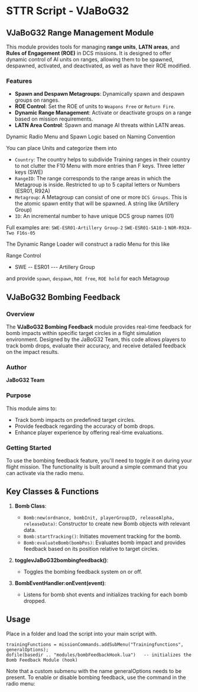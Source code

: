 # STTR Script - VJaBoG32

## VJaBoG32 Range Management Module

This module provides tools for managing **range units**, **LATN areas**, and **Rules of Engagement (ROE)** in DCS missions. It is designed to offer dynamic control of AI units on ranges, allowing them to be spawned, despawned, activated, and deactivated, as well as have their ROE modified.

### Features

- **Spawn and Despawn Metagroups**: Dynamically spawn and despawn groups on ranges.
- **ROE Control**: Set the ROE of units to `Weapons Free` or `Return Fire`.
- **Dynamic Range Management**: Activate or deactivate groups on a range based on mission requirements.
- **LATN Area Control**: Spawn and manage AI threats within LATN areas.

Dynamic Radio Menu and Spawn Logic based on Naming Convention

You can place Units and categorize them into
- `Country`: The country helps to subdivide Training ranges in their country to not clutter the F10 Menu with more entries than F keys. Three letter keys (SWE)
- `RangeID`: The range corresponds to the range areas in which the Metagroup is inside. Restricted to up to 5 capital letters or Numbers (ESR01, R92A)
- `Metagroup`: A Metagroup can consist of one or more `DCS Groups`. This is the atomic spawn entity that will be spawned. A string like (Artillery Group)
- `ID`: An incremental number to have unique DCS group names (01)

Full examples are:
`SWE-ESR01-Artillery Group-2`
`SWE-ESR01-SA10-1`
`NOR-R92A-Two F16s-05`

The Dynamic Range Loader will construct a radio Menu for this like

Range Control
- SWE
-- ESR01
--- Artillery Group

and provide
`spawn`, `despawn`, `ROE free`, `ROE hold` for each Metagroup


## VJaBoG32 Bombing Feedback

### Overview
The **VJaBoG32 Bombing Feedback** module provides real-time feedback for bomb impacts within specific target circles in a flight simulation environment. Designed by the JaBoG32 Team, this code allows players to track bomb drops, evaluate their accuracy, and receive detailed feedback on the impact results.


### Author
**JaBoG32 Team**

### Purpose
This module aims to:
- Track bomb impacts on predefined target circles.
- Provide feedback regarding the accuracy of bomb drops.
- Enhance player experience by offering real-time evaluations.

### Getting Started
To use the bombing feedback feature, you'll need to toggle it on during your flight mission. The functionality is built around a simple command that you can activate via the radio menu.

## Key Classes & Functions
1. **Bomb Class**:
   - `Bomb:new(ordnance, bombInit, playerGroupID, releaseAlpha, releaseData)`: Constructor to create new Bomb objects with relevant data.
   - `Bomb:startTracking()`: Initiates movement tracking for the bomb.
   - `Bomb:evaluateBomb(bombPos)`: Evaluates bomb impact and provides feedback based on its position relative to target circles.

2. **togglevJaBoG32bombingfeedback()**: 
   - Toggles the bombing feedback system on or off.

3. **BombEventHandler:onEvent(event)**: 
   - Listens for bomb shot events and initializes tracking for each bomb dropped.

## Usage
Place in a folder and load the script into your main script with.
```
trainingFunctions = missionCommands.addSubMenu("Trainingfunctions", generalOptions);
dofile(basedir .. "modules/bombFeedbackHook.lua")   -- initializes the Bomb Feedback Module (hook)
```
Note that a custom submenu with the name generalOptions needs to be present.
To enable or disable bombing feedback, use the command in the radio menu:
